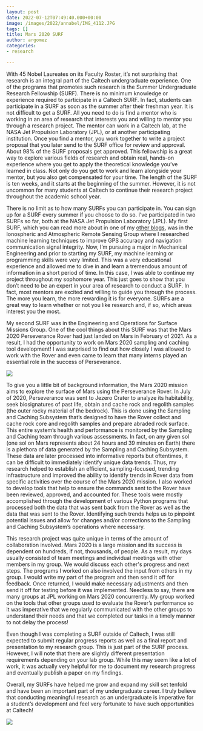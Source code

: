 ```yaml
---
layout: post
date: 2022-07-12T07:49:40.000+00:00
image: /images/2022/annabel/IMG_4112.JPG
tags: []
title: Mars 2020 SURF
author: argomez
categories:
- research

---
```

With 45 Nobel Laureates on its Faculty Roster, it’s not surprising that research is an integral part of the Caltech undergraduate experience. One of the programs that promotes such research is the Summer Undergraduate Research Fellowship (SURF). There is no minimum knowledge or experience required to participate in a Caltech SURF. In fact, students can participate in a SURF as soon as the summer after their freshman year. It is not difficult to get a SURF. All you need to do is find a mentor who is working in an area of research that interests you and willing to mentor you through a research project. The mentor can work in a Caltech lab, at the NASA Jet Propulsion Laboratory (JPL), or at another participating institution. Once you find a mentor, you work together to write a project proposal that you later send to the SURF office for review and approval. About 98% of the SURF proposals get approved. This fellowship is a great way to explore various fields of research and obtain real, hands-on experience where you get to apply the theoretical knowledge you’ve learned in class. Not only do you get to work and learn alongside your mentor, but you also get compensated for your time. The length of the SURF is ten weeks, and it starts at the beginning of the summer. However, it is not uncommon for many students at Caltech to continue their research project throughout the academic school year.

There is no limit as to how many SURFs you can participate in. You can sign up for a SURF every summer if you choose to do so. I’ve participated in two SURFs so far, both at the NASA Jet Propulsion Laboratory (JPL). My first SURF, which you can read more about in one of my [other blogs](https://caltechadmissions.blog/annabels-theorem/), was in the Ionospheric and Atmospheric Remote Sensing Group where I researched machine learning techniques to improve GPS accuracy and navigation communication signal integrity. Now, I’m pursuing a major in Mechanical Engineering and prior to starting my SURF, my machine learning or programming skills were very limited. This was a very educational experience and allowed me to dive in and learn a tremendous amount of information in a short period of time. In this case, I was able to continue my project throughout my sophomore year. This just goes to show that you don’t need to be an expert in your area of research to conduct a SURF. In fact, most mentors are excited and willing to guide you through the process. The more you learn, the more rewarding it is for everyone. SURFs are a great way to learn whether or not you like research and, if so, which areas interest you the most.

My second SURF was in the Engineering and Operations for Surface Missions Group. One of the cool things about this SURF was that the Mars 2020 Perseverance Rover had just landed on Mars in February of 2021. As a result, I had the opportunity to work on Mars 2020 sampling and caching tool development! I was surprised to find out how closely I was allowed to work with the Rover and even came to learn that many interns played an essential role in the success of Perseverance.

![](/images/2022/annabel/IMG_0586.jpg)

To give you a little bit of background information, the Mars 2020 mission aims to explore the surface of Mars using the Perseverance Rover. In July of 2020, Perseverance was sent to Jezero Crater to analyze its habitability, seek biosignatures of past life, obtain and cache rock and regolith samples (the outer rocky material of the bedrock). This is done using the Sampling and Caching Subsystem that’s designed to have the Rover collect and cache rock core and regolith samples and prepare abraded rock surface. This entire system’s health and performance is monitored by the Sampling and Caching team through various assessments. In fact, on any given sol (one sol on Mars represents about 24 hours and 39 minutes on Earth) there is a plethora of data generated by the Sampling and Caching Subsystem. These data are later processed into informative reports but oftentimes, it can be difficult to immediately identify unique data trends. Thus, my research helped to establish an efficient, sampling-focused, trending infrastructure and improved the ability to identify trends in Rover data from specific activities over the course of the Mars 2020 mission. I also worked to develop tools that help to ensure the commands sent to the Rover have been reviewed, approved, and accounted for. These tools were mostly accomplished through the development of various Python programs that processed both the data that was sent back from the Rover as well as the data that was sent to the Rover. Identifying such trends helps us to pinpoint potential issues and allow for changes and/or corrections to the Sampling and Caching Subsystem’s operations where necessary.

This research project was quite unique in terms of the amount of collaboration involved. Mars 2020 is a large mission and its success is dependent on hundreds, if not, thousands, of people. As a result, my days usually consisted of team meetings and individual meetings with other members in my group. We would discuss each other's progress and next steps. The programs I worked on also involved the input from others in my group. I would write my part of the program and then send it off for feedback. Once returned, I would make necessary adjustments and then send it off for testing before it was implemented. Needless to say, there are many groups at JPL working on Mars 2020 concurrently. My group worked on the tools that other groups used to evaluate the Rover’s performance so it was imperative that we regularly communicated with the other groups to understand their needs and that we completed our tasks in a timely manner to not delay the process!

Even though I was completing a SURF outside of Caltech, I was still expected to submit regular progress reports as well as a final report and presentation to my research group. This is just part of the SURF process. However, I will note that there are slightly different presentation requirements depending on your lab group. While this may seem like a lot of work, it was actually very helpful for me to document my research progress and eventually publish a paper on my findings.

Overall, my SURFs have helped me grow and expand my skill set tenfold and have been an important part of my undergraduate career. I truly believe that conducting meaningful research as an undergraduate is imperative for a student’s development and feel very fortunate to have such opportunities at Caltech!

![](/images/2022/annabel/IMG_5660.jpg)